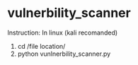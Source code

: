# vulnerbility_scanner

Instruction:
In linux (kali recomanded)
1. cd /file location/
2. python vunlnerbility_scanner.py 
